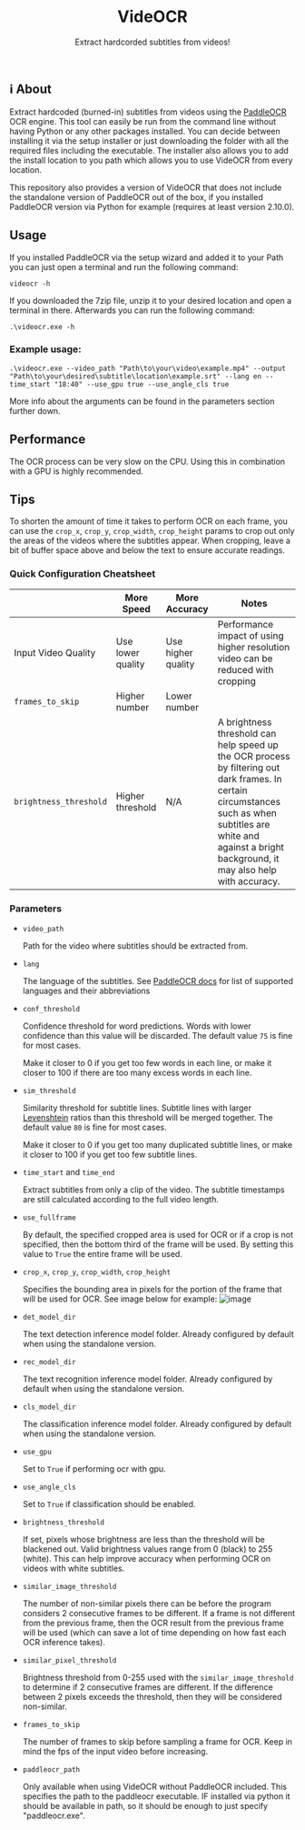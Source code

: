 <p align="center">
  <h1 align="center">VideOCR</h1>
  <p align="center">
    Extract hardcorded subtitles from videos!
    <br />
  </p>
</p>

<br>

## ℹ About

Extract hardcoded (burned-in) subtitles from videos using the [PaddleOCR](https://github.com/PaddlePaddle/PaddleOCR) OCR engine. This tool can easily be run from the command line without having Python or any other packages installed.
You can decide between installing it via the setup installer or just downloading the folder with all the required files including the executable.
The installer also allows you to add the install location to you path which allows you to use VideOCR from every location.

This repository also provides a version of VideOCR that does not include the standalone version of PaddleOCR out of the box, if you installed PaddleOCR version via Python for example (requires at least version 2.10.0).

## Usage  
  
If you installed PaddleOCR via the setup wizard and added it to your Path you can just open a terminal and run the following command:  
  
```
videocr -h
```

If you downloaded the 7zip file, unzip it to your desired location and open a terminal in there. Afterwards you can run the following command:

```
.\videocr.exe -h
```

### Example usage:
```
.\videocr.exe --video_path "Path\to\your\video\example.mp4" --output "Path\to\your\desired\subtitle\location\example.srt" --lang en --time_start "18:40" --use_gpu true --use_angle_cls true
```
More info about the arguments can be found in the parameters section further down.

## Performance

The OCR process can be very slow on the CPU. Using this in combination with a GPU is highly recommended.

## Tips

To shorten the amount of time it takes to perform OCR on each frame, you can use the `crop_x`, `crop_y`, `crop_width`, `crop_height` params to crop out only the areas of the videos where the subtitles appear. When cropping, leave a bit of buffer space above and below the text to ensure accurate readings.

### Quick Configuration Cheatsheet

|| More Speed | More Accuracy | Notes
-|------------|---------------|--------
Input Video Quality       | Use lower quality           | Use higher quality  | Performance impact of using higher resolution video can be reduced with cropping
`frames_to_skip`          | Higher number               | Lower number        |
`brightness_threshold`    | Higher threshold            | N/A                 | A brightness threshold can help speed up the OCR process by filtering out dark frames. In certain circumstances such as when subtitles are white and against a bright background, it may also help with accuracy.


### Parameters

- `video_path`

  Path for the video where subtitles should be extracted from.
  
- `lang`

  The language of the subtitles. See [PaddleOCR docs](https://github.com/PaddlePaddle/PaddleOCR/blob/release/2.6/doc/doc_en/multi_languages_en.md#5-support-languages-and-abbreviations) for list of supported languages and their abbreviations

- `conf_threshold`

  Confidence threshold for word predictions. Words with lower confidence than this value will be discarded. The default value `75` is fine for most cases. 

  Make it closer to 0 if you get too few words in each line, or make it closer to 100 if there are too many excess words in each line.

- `sim_threshold`

  Similarity threshold for subtitle lines. Subtitle lines with larger [Levenshtein](https://en.wikipedia.org/wiki/Levenshtein_distance) ratios than this threshold will be merged together. The default value `80` is fine for most cases.

  Make it closer to 0 if you get too many duplicated subtitle lines, or make it closer to 100 if you get too few subtitle lines.

- `time_start` and `time_end`

  Extract subtitles from only a clip of the video. The subtitle timestamps are still calculated according to the full video length.

- `use_fullframe`

  By default, the specified cropped area is used for OCR or if a crop is not specified, then the bottom third of the frame will be used. By setting this value to `True` the entire frame will be used.

- `crop_x`, `crop_y`, `crop_width`, `crop_height`

  Specifies the bounding area in pixels for the portion of the frame that will be used for OCR. See image below for example:
  ![image](https://user-images.githubusercontent.com/8058852/226201081-f4ec9a23-4cc8-48d4-b15c-6ea2ac29ae93.png)

- `det_model_dir`

  The text detection inference model folder. Already configured by default when using the standalone version.

- `rec_model_dir`
  
  The text recognition inference model folder. Already configured by default when using the standalone version.
  
- `cls_model_dir`
  
  The classification inference model folder. Already configured by default when using the standalone version.

- `use_gpu`

  Set to `True` if performing ocr with gpu.
  
- `use_angle_cls`

  Set to `True` if classification should be enabled.

- `brightness_threshold`
  
  If set, pixels whose brightness are less than the threshold will be blackened out. Valid brightness values range from 0 (black) to 255 (white). This can help improve accuracy when performing OCR on videos with white subtitles.

- `similar_image_threshold`

  The number of non-similar pixels there can be before the program considers 2 consecutive frames to be different. If a frame is not different from the previous frame, then the OCR result from the previous frame will be used (which can save a lot of time depending on how fast each OCR inference takes).

- `similar_pixel_threshold`

  Brightness threshold from 0-255 used with the `similar_image_threshold` to determine if 2 consecutive frames are different. If the difference between 2 pixels exceeds the threshold, then they will be considered non-similar.

- `frames_to_skip`

  The number of frames to skip before sampling a frame for OCR. Keep in mind the fps of the input video before increasing.
  
- `paddleocr_path`

  Only available when using VideOCR without PaddleOCR included. This specifies the path to the paddleocr executable. IF installed via python it should be available in path, so it should be enough to just specify "paddleocr.exe".
  
  
